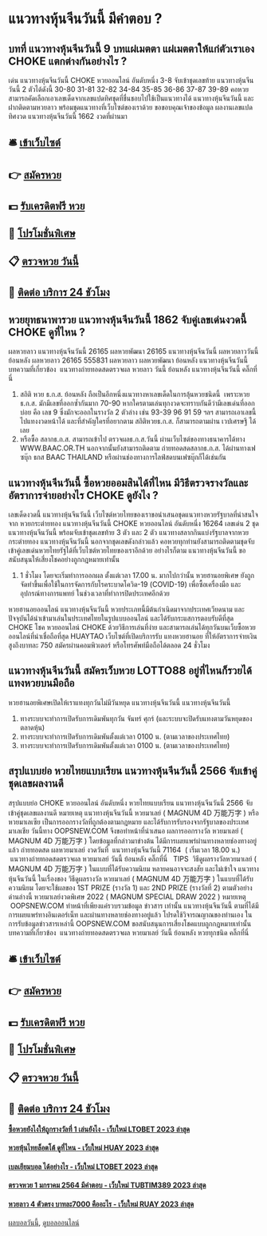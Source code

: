 # แนวทางหุ้นจีนวันนี้ มีคำตอบ ?
## บทที่ แนวทางหุ้นจีนวันนี้ 9 บทแผ่เมตตา แผ่เมตตาให้แก่ตัวเราเอง CHOKE แตกต่างกันอย่างไร ?
เด่น แนวทางหุ้นจีนวันนี้ CHOKE หวยออนไลน์ อันดับหนึ่ง 3-8 จับเข้าชุดเลขท้าย แนวทางหุ้นจีนวันนี้ 2 ตัวได้ดังนี้
30-80
31-81
32-82
34-84
35-85
36-86
37-87
39-89
คอหวยสามารถคัดเลือกเอาเลขเด็ดจากเลขแปดทิศชุดที่ชื่นชอบไปใช้เป็นแนวทางได้ แนวทางหุ้นจีนวันนี้ และฝากติดตามหวยลาว พร้อมชุดแนวทางที่เว็บไซต์ของเราด้วย
ขอขอบคุณเจ้าของข้อมูล
ผลงานเลขแปดทิศงวด แนวทางหุ้นจีนวันนี้ 1662 งวดที่ผ่านมา


## 🛎 [เข้าเว็บไซต์](https://bit.ly/3BG5bNw)
## 👉 [สมัครหวย](https://bit.ly/3BG5bNw)
## 💵 [รับเครดิตฟรี หวย](https://bit.ly/3C3mvgS)
## 👑 [โปรโมชั่นพิเศษ](https://bit.ly/3C3mvgS)
## 📋 [ตรวจหวย วันนี้](https://bit.ly/3C3mvgS)
## 📱 [ติดต่อ บริการ 24 ชัวโมง](https://bit.ly/3C3mvgS)

## หวยยุทธนาพารวย แนวทางหุ้นจีนวันนี้ 1862 จับคู่เลขเด่นงวดนี้ CHOKE ดูที่ไหน ?
ผลหวยลาว แนวทางหุ้นจีนวันนี้ 26165 ผลหวยพัฒนา 26165 แนวทางหุ้นจีนวันนี้ ผลหวยลาววันนี้ ย้อนหลัง
ผลหวยลาว 26165 555831
 ผลหวยลาว ผลหวยพัฒนา ย้อนหลัง แนวทางหุ้นจีนวันนี้ 
บทความที่เกี่ยวข้อง
 แนวทางถ่ายทอดสดตรวจผล หวยลาว วันนี้ ย้อนหลัง แนวทางหุ้นจีนวันนี้ คลิ๊กที่นี่  
1. สถิติ หวย ธ.ก.ส. ย้อนหลัง ถือเป็นอีกหนึ่งแนวทางหาเลขเด็ดในการลุ้นหวยชนิดนี้  เพราะหวยธ.ก.ส. มักมีเลขที่ออกซ้ำกันมาก 70-90 หากใครตามเล่นทุกงวดจะทราบกันดีว่ามีเลขเด่นที่ออกบ่อย คือ เลข 9 ซึ่งมักจะออกในรางวัล 2 ตัวล่าง เช่น 93-39 96 91 59 ฯลฯ สามารถเอาเลขนี้ไปแทงงวดหน้าได้ และที่สำคัญใครที่อยากตาม สถิติหวยธ.ก.ส. ก็สามารถตามผ่าน เวปเศรษฐี ได้เลย
2. หรือซื้อ สลากธ.ก.ส. สามารถเข้าไป ตรวจผลธ.ก.ส.วันนี้ ผ่านเว็บไซต์ของทางธนาคารได้ทาง WWW.BAAC.OR.TH นอกจากนั้นยังสามารถติดตาม ถ่ายทอดสดสลากธ.ก.ส. ได้ผ่านทางเฟซบุ๊ก ธกส BAAC THAILAND หรือผ่านช่องทางการไลฟ์สดบนเฟซบุ๊กก็ได้เช่นกัน

## แนวทางหุ้นจีนวันนี้ ซื้อหวยออมสินได้ที่ไหน มีวิธีตรวจรางวัลและอัตราการจ่ายอย่างไร CHOKE ดูยังไง ?
เลขเด็ดงวดนี้ แนวทางหุ้นจีนวันนี้ เว็บไซต์หวยไทยของเราขอนำเสนอชุดแนวทางหวยรัฐบาลที่น่าสนใจจาก หวยกระต่ายทอง แนวทางหุ้นจีนวันนี้ CHOKE หวยออนไลน์ อันดับหนึ่ง 16264 เลขเด่น 2 ชุด แนวทางหุ้นจีนวันนี้ พร้อมจับเข้าชุดเลขท้าย 3 ตัว และ 2 ตัว แนวทางสลากกินแบ่งรัฐบาลจากหวยกระต่ายทอง แนวทางหุ้นจีนวันนี้ นอกจากชุดเลขดังกล่าวแล้ว คอหวยทุกท่านยังสามารถติดตามชุดจับเข้าคู่เลขเด่นหวยไทยรัฐได้ที่เว็บไซต์หวยไทยของเราอีกด้วย อย่างไรก็ตาม แนวทางหุ้นจีนวันนี้ ขอสนับสนุนให้เสี่ยงโชคอย่างถูกกฎหมายเท่านั้น
1. 1 ชั่วโมง โดยจะเริ่มทำการออกผล ตั้งแต่เวลา 17.00 น. มากไปกว่านั้น หวยฮานอยพิเศษ ยังถูกจัดทำขึ้นเพื่อใช้ในการจัดการกับโรคระบาดโควิด-19 (COVID-19) เพื่อซื้อเครื่องมือ และ อุปกรณ์ทางการแพทย์ ในช่วงเวลาที่ทำการปิดประเทศอีกด้วย

หวยฮานอยออนไลน์ แนวทางหุ้นจีนวันนี้ หวยประเภทนี้มีต้นกำเนิดมาจากประเทศเวียดนาม และปัจจุบันได้นำเข้ามาเล่นในประเทศไทยในรูปแบบออนไลน์ และได้รับกระแสการตอบรับดีที่สุด CHOKE โชค หวยออนไลน์ CHOKE ด้วยวิธีการเล่นที่ง่าย และสามารถเล่นได้ทุกวันบนเว็บซื้อหวยออนไลน์ที่น่าเชื่อถือที่สุด HUAYTAO เว็บไซต์ที่เปิดบริการรับ แทงหวยฮานอย ที่ให้อัตราการจ่ายเงินสูงถึงบาทละ 750 สมัครผ่านคอมพิวเตอร์ หรือโทรศัพท์มือถือได้ตลอด 24 ชั่วโมง

## แนวทางหุ้นจีนวันนี้ สมัครเว็บหวย LOTTO88 อยู่ที่ไหนก็รวยได้ แทงหวยบนมือถือ
หวยฮานอยพิเศษเปิดให้เราแทงทุกวันไม่มีวันหยุด แนวทางหุ้นจีนวันนี้ แนวทางหุ้นจีนวันนี้
1. ทางระบบจะทำการเปิดรับการเดิมพันทุกวัน จันทร์ ศุกร์ (และระบบจะปิดรับแทงตามวันหยุดของตลาดหุ้น)
2. ทางระบบจะทำการเปิดรับการเดิมพันตั้งแต่เวลา 0100 น. (ตามเวลาของประเทศไทย)
3. ทางระบบจะทำการเปิดรับการเดิมพันตั้งแต่เวลา 0100 น. (ตามเวลาของประเทศไทย)

## สรุปแบบย่อ หวยไทยแบบเรียน แนวทางหุ้นจีนวันนี้ 2566 จับเข้าคู่ชุดเลขผลงานดี
สรุปแบบย่อ CHOKE หวยออนไลน์ อันดับหนึ่ง หวยไทยแบบเรียน แนวทางหุ้นจีนวันนี้ 2566 จับเข้าคู่ชุดเลขผลงานดี หมายเหตุ แนวทางหุ้นจีนวันนี้ หวยมาเลย์ ( MAGNUM 4D 万能万字 ) หรือ หวยมาเลเซีย เป็นการออกรางวัลที่ถูกต้องตามกฎหมาย และได้รับการรับรองจากรัฐบาลของประเทศมาเลเชีย
วันนี้ทาง OOPSNEW.COM จึงขอทำหน้าที่นำเสนอ ผลการออกรางวัล หวยมาเลย์ ( MAGNUM 4D 万能万字 ) โดยข้อมูลที่กล่าวมาข่างต้น ได้มีการเผยแพร่ผ่านทางหลายช่องทางอยู่แล้ว
ถ่ายทอดสด ผลหวยมาเลย์ งวดวันที่  แนวทางหุ้นจีนวันนี้ 71164  ( เริ่มเวลา 18.00 น.)
 แนวทางถ่ายทอดสดตรวจผล หวยมาเลย์ วันนี้ ย้อนหลัง คลิ๊กที่นี่  
TIPS  วิธีดูผลรางวัลหวยมาเลย์ ( MAGNUM 4D 万能万字 ) ในแบบที่ได้รับความนิยม
หลายคนอาจจะสงสัย และไม่เข้าใจ แนวทางหุ้นจีนวันนี้ ในเรื่องของ วิธีดูผลรางวัล หวยมาเลย์ ( MAGNUM 4D 万能万字 ) ในแบบที่ได้รับความนิยม โดยจะใช้ผลของ 1ST PRIZE (รางวัล 1) และ 2ND PRIZE (รางวัลที่ 2) ตามตัวอย่างด่านล่างนี้
หวยมาเลย์งวดพิเศษ 2022 ( MAGNUM SPECIAL DRAW 2022 )
หมายเหตุ  OOPSNEW.COM ทำหน้าที่เพียงแค่รวบรวมข้อมูล ข่าวสาร เท่านั้น แนวทางหุ้นจีนวันนี้ ตามที่ได้มีการเผยแพร่ทางอินเตอร์เน็ท และผ่านทางหลายช่องทางอยู่แล้ว โปรดใช้วิจารณญาณของท่านเอง ในการรับข้อมูลข่าวสารเหล่านี้ OOPSNEW.COM ขอสนับสนุนการเสี่ยงโชคแบบถูกกฎหมายเท่านั้น
บทความที่เกี่ยวข้อง
 แนวทางถ่ายทอดสดตรวจผล หวยมาเลย์ วันนี้ ย้อนหลัง หวยทุกชนิด คลิ๊กที่นี่  

## 🛎 [เข้าเว็บไซต์](https://bit.ly/3BG5bNw)
## 👉 [สมัครหวย](https://bit.ly/3BG5bNw)
## 💵 [รับเครดิตฟรี หวย](https://bit.ly/3C3mvgS)
## 👑 [โปรโมชั่นพิเศษ](https://bit.ly/3C3mvgS)
## 📋 [ตรวจหวย วันนี้](https://bit.ly/3C3mvgS)
## 📱 [ติดต่อ บริการ 24 ชัวโมง](https://bit.ly/3C3mvgS)

#### [ซื้อหวยยังไงให้ถูกรางวัลที่ 1 เล่นยังไง - เว็บใหม่ LTOBET 2023 ล่าสุด](https://atom.io/themes/ซื้อหวยยังไงให้ถูกรางวัลที่%201%20เล่นยังไง%20-%20เว็บใหม่%20ltobet%202023%20ล่าสุด)
#### [หวยหุ้นไทยล็อตโต้ ดูที่ไหน - เว็บใหม่ HUAY 2023 ล่าสุด](https://atom.io/themes/หวยหุ้นไทยล็อตโต้%20ดูที่ไหน%20-%20เว็บใหม่%20huay%202023%20ล่าสุด)
#### [เบลเยียมบอล ได้อย่างไร - เว็บใหม่ LTOBET 2023 ล่าสุด](https://atom.io/themes/เบลเยียมบอล%20ได้อย่างไร%20-%20เว็บใหม่%20ltobet%202023%20ล่าสุด)
#### [ตรวจหวย 1 มกราคม 2564 มีคำตอบ - เว็บใหม่ TUBTIM389 2023 ล่าสุด](https://atom.io/themes/ตรวจหวย%201%20มกราคม%202564%20มีคำตอบ%20-%20เว็บใหม่%20tubtim389%202023%20ล่าสุด)
#### [หวยลาว 4 ตัวตรง บาทละ7000 คืออะไร - เว็บใหม่ RUAY 2023 ล่าสุด](https://atom.io/themes/หวยลาว%204%20ตัวตรง%20บาทละ7000%20คืออะไร%20-%20เว็บใหม่%20ruay%202023%20ล่าสุด)

[ผลบอลวันนี้](https://siamsport.tv "ผลบอลวันนี้"), [ดูบอลออนไลน์](https://siamsport.tv/ดูบอลสด "ดูบอลออนไลน์")
